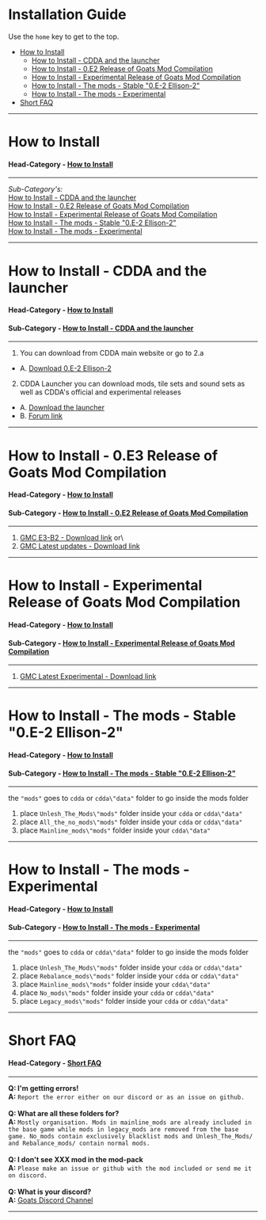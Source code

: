 # Installation Guide

Use the `home` key to get to the top.

- [How to Install](#how-to-install)
  * [How to Install - CDDA and the launcher](#how-to-install---cdda-and-the-launcher)
  * [How to Install - 0.E2 Release of Goats Mod Compilation](#how-to-install---0e2-release-of-goats-mod-compilation)
  * [How to Install - Experimental Release of Goats Mod Compilation](#how-to-install---experimental-release-of-goats-mod-compilation)
  * [How to Install - The mods - Stable "0.E-2 Ellison-2"](#how-to-install---the-mods---stable--0e-2-ellison-2-)
  * [How to Install - The mods - Experimental](#how-to-install---the-mods---experimental)
- [Short FAQ](#short-faq)

---

# How to Install
#### Head-Category - [How to Install](#how-to-install)
---

*Sub-Category's:*\
[How to Install - CDDA and the launcher](#how-to-install---cdda-and-the-launcher)\
[How to Install - 0.E2 Release of Goats Mod Compilation](#how-to-install---0e2-release-of-goats-mod-compilation)\
[How to Install - Experimental Release of Goats Mod Compilation](#how-to-install---experimental-release-of-goats-mod-compilation)\
[How to Install - The mods - Stable "0.E-2 Ellison-2"](#how-to-install---the-mods---stable--0e-2-ellison-2-)\
[How to Install - The mods - Experimental](#how-to-install---the-mods---experimental)

---

# How to Install - CDDA and the launcher
#### Head-Category - [How to Install](#how-to-install)
#### Sub-Category - [How to Install - CDDA and the launcher](#how-to-install---cdda-and-the-launcher)
---
1. You can download from CDDA main website or go to 2.a
* A. [Download 0.E-2 Ellison-2](https://cataclysmdda.org/releases/)
2. CDDA Launcher you can download mods, tile sets and sound sets as well as CDDA's official and experimental releases
* A. [Download the launcher](https://github.com/remyroy/CDDA-Game-Launcher/releases)
* B. [Forum link](https://discourse.cataclysmdda.org/t/cdda-game-launcher-automatic-updates-and-more/11168)

---

# How to Install - 0.E3 Release of Goats Mod Compilation
#### Head-Category - [How to Install](#how-to-install)
#### Sub-Category - [How to Install - 0.E2 Release of Goats Mod Compilation](#how-to-install---0e2-release-of-goats-mod-compilation)
---
1. [GMC E3-B2 - Download link](https://github.com/TheGoatGod/Community-Mod-Compilation/releases/tag/GMC-E3-Beta2)
or\
2. [GMC Latest updates - Download link](https://github.com/TheGoatGod/Goats-Mod-Compilation/tree/GMC-E)

---

# How to Install - Experimental Release of Goats Mod Compilation
#### Head-Category - [How to Install](#how-to-install)
#### Sub-Category - [How to Install - Experimental Release of Goats Mod Compilation](#how-to-install---experimental-release-of-goats-mod-compilation)
---
1. [GMC Latest Experimental - Download link](https://github.com/TheGoatGod/Goats-Mod-Compilation/tree/Experimental-Mod-Pack)

---

# How to Install - The mods - Stable "0.E-2 Ellison-2"
#### Head-Category - [How to Install](#how-to-install)
#### Sub-Category - [How to Install - The mods - Stable "0.E-2 Ellison-2"](#how-to-install---the-mods---stable--0e-2-ellison-2-")
---
the  `"mods"`  goes to  `cdda`  or  `cdda\"data"`  folder to go inside the mods folder

1. place `Unlesh_The_Mods\"mods"` folder inside your `cdda` or `cdda\"data"`
2. place `All_the_no_mods\"mods"` folder inside your `cdda` or `cdda\"data"`
3. place `Mainline_mods\"mods"` folder inside your `cdda\"data"`
---

# How to Install - The mods - Experimental
#### Head-Category - [How to Install](#how-to-install)
#### Sub-Category - [How to Install - The mods - Experimental](#how-to-install---the-mods---experimental)
---
the `"mods"` goes to `cdda` or `cdda\"data"` folder to go  inside the mods folder

1. place `Unlesh_The_Mods\"mods"` folder inside your `cdda` or `cdda\"data"`
2. place `Rebalance_mods\"mods"` folder inside your `cdda` or `cdda\"data"`
3. place `Mainline_mods\"mods"` folder inside your `cdda\"data"`
4. place `No_mods\"mods"` folder inside your `cdda` or `cdda\"data"`
5. place `Legacy_mods\"mods"` folder inside your `cdda` or `cdda\"data"`

---

# Short FAQ
#### Head-Category - [Short FAQ](#short-faq)
---
**Q: I'm getting errors!**\
**A:** `Report the error either on our discord or as an issue on github.`\
\
**Q: What are all these folders for?**\
**A:** `Mostly organisation. Mods in mainline_mods are already included in the base game while mods in legacy_mods are removed from the base game.
   No_mods contain exclusively blacklist mods and Unlesh_The_Mods/ and Rebalance_mods/ contain normal mods.`\
\
**Q: I don't see XXX mod in the mod-pack**\
**A:** `Please make an issue or github with the mod included or send me it on discord.`\
\
**Q: What is your discord?**\
**A:** [Goats Discord Channel](https://discord.gg/gG6qpjZ)

---
